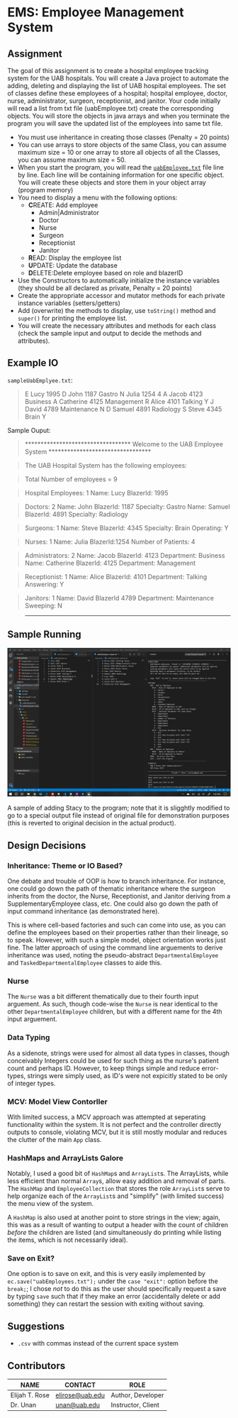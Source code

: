 # EMS: Employee Management System

## Assignment
The goal of this assignment is to create a hospital employee tracking system for the UAB hospitals. You will create a Java project to automate the adding, deleting and displaying the list of UAB hospital employees. The set of classes define these employees of a hospital; hospital employee, doctor, nurse, administrator, surgeon, receptionist, and janitor. Your code initially will read a list from txt file (uabEmployee.txt) create the corresponding objects. You will store the objects in java arrays and when you terminate the program you will save the updated list of the employees into same txt file.

* You must use inheritance in creating those classes (Penalty = 20 points) 
* You can use arrays to store objects of the same Class, you can assume maximum size = 10 or one array to store all objects of all the Classes, you can assume maximum size = 50. 
* When you start the program, you will read the [`uabEmployee.txt`](resources/uabEmployee.txt) file line by line. Each line will be containing information for one specific object. You will create these objects and store them in your object array (program memory) 
* You need to display a menu with the following options:
  * **C**REATE: Add employee
    * Admin|Administrator
    * Doctor
    * Nurse
    * Surgeon
    * Receptionist
    * Janitor
  * **R**EAD: Display the employee list
  * **U**PDATE: Update the database 
  * **D**ELETE:Delete employee based on role and blazerID
* Use the Constructors to automatically initialize the instance variables (they should be all declared as private, Penalty = 20 points) 
* Create the appropriate accessor and mutator methods for each private instance variables (setters/getters) 
* Add (overwrite) the methods to display, use `toString()` method and `super()` for printing the employee list. 
* You will create the necessary attributes and methods for each class (check the sample input and output to decide the methods and attributes).

## Example IO
`sampleUabEmplyee.txt`:
> E Lucy 1995
D John 1187 Gastro
N Julia 1254 4
A Jacob 4123 Business
A Catherine 4125 Management
R Alice 4101 Talking Y
J David 4789 Maintenance N
D Samuel 4891 Radiology
S Steve 4345 Brain Y

Sample Ouput:

> ********************************** Welcome to the UAB Employee System *********************************

> The UAB Hospital System has the following employees: 
 
> Total Number of employees = 9 
 
> Hospital Employees: 1
> Name: Lucy   BlazerId: 1995 
 
> Doctors: 2
> Name: John BlazerId: 1187 Specialty: Gastro 
> Name: Samuel BlazerId: 4891 Specialty: Radiology 
 
> Surgeons: 1 
> Name: Steve BlazerId: 4345 Specialty: Brain Operating: Y 
 
> Nurses: 1 
> Name: Julia BlazerId:1254 Number of Patients: 4 
 
> Administrators: 2 
> Name: Jacob BlazerId: 4123 Department: Business 
> Name: Catherine BlazerId: 4125 Department: Management 
 
> Receptionist: 1 
> Name: Alice BlazerId: 4101 Department: Talking Answering: Y 
 
> Janitors: 1 
> Name: David BlazerId 4789 Department: Maintenance Sweeping: N 
 
> ****************************************************************** 
## Sample Running 

![Sample Running Adding Stacy](resources/running.png)

A sample of adding Stacy to the program; note that it is sligghtly modified to go to a special output file instead of original file for demonstration purposes (this is reverted to original decision in the actual product).

## Design Decisions

### Inheritance: Theme or IO Based?
One debate and trouble of OOP is how to branch inheritance. For instance, one could go down the path of thematic inheritance where the surgeon inherits from the doctor, the Nurse, Receptionist, and Janitor deriving from a SupplementaryEmployee class, etc. One could also go down the path of input command inheritance (as demonstrated here). 

This is where cell-based factories and such can come into use, as you can define the employees based on their properties rather than their lineage, so to speak. However, with such a simple model, object orientation works just fine. The latter approach of using the command line arguements to derive inheritance was used, noting the pseudo-abstract `DepartmentalEmployee` and `TaskedDepartmentalEmployee` classes to aide this.

### Nurse
The `Nurse` was a bit different thematically due to their fourth input arguement. As such, though code-wise the `Nurse` is near identical to the other `DepartmentalEmployee` children, but with a different name for the 4th input arguement.

### Data Typing
As a sidenote, strings were used for almost all data types in classes, though conceivably Integers could be used for such thing as the nurse's patient count and perhaps ID. However, to keep things simple and reduce error-types, strings were simply used, as ID's were not expicitly stated to be only of integer types.

### MCV: Model View Contorller
With limited success, a MCV approach was attempted at seperating functionality within the system. It is not perfect and the controller directly outputs to console, violating MCV, but it is still mostly modular and reduces the clutter of the main `App` class.

### HashMaps and ArrayLists Galore
Notably, I used a good bit of `HashMap`s and `ArrayList`s. The ArrayLists, while less efficient than normal `Array`s, allow easy addition and removal of parts. The `HashMap` and `EmployeeCollection` that stores the role `ArrayList`s serve to help organize each of the `ArrayList`s and "simplify" (with limited success) the menu view of the system.

A `HashMap` is also used at another point to store strings in the view; again, this was as a result of wanting to output a header with the count of children *before* the children are listed (and simultaneously do printing while listing the items, which is not necessarily ideal).

### Save on Exit?
One option is to save on exit, and this is very easily implemented by `ec.save("uabEmployees.txt");` under the `case "exit":` option before the `break;`; I chose *not* to do this as the user should specifically request a save by typing `save` such that if they make an error (accidentally delete or add something) they can restart the session with exiting without saving.

## Suggestions
* `.csv` with commas instead of the current space system

## Contributors

| NAME | CONTACT | ROLE |
| - | - | - |
| Elijah T. Rose | elirose@uab.edu | Author, Developer |
| Dr. Unan | unan@uab.edu | Instructor, Client |